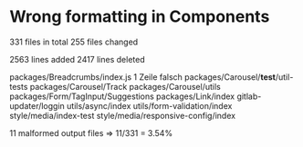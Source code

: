 # Wrong formatting in Components

331 files in total
255 files changed

2563 lines added
2417 lines deleted

packages/Breadcrumbs/index.js 1 Zeile falsch
packages/Carousel/__test__/util-tests
packages/Carousel/Track
packages/Carousel/utils
packages/Form/TagInput/Suggestions
packages/Link/index
gitlab-updater/loggin
utils/async/index
utils/form-validation/index
style/media/index-test
style/media/responsive-config/index

11 malformed output files => 11/331 = 3.54%
